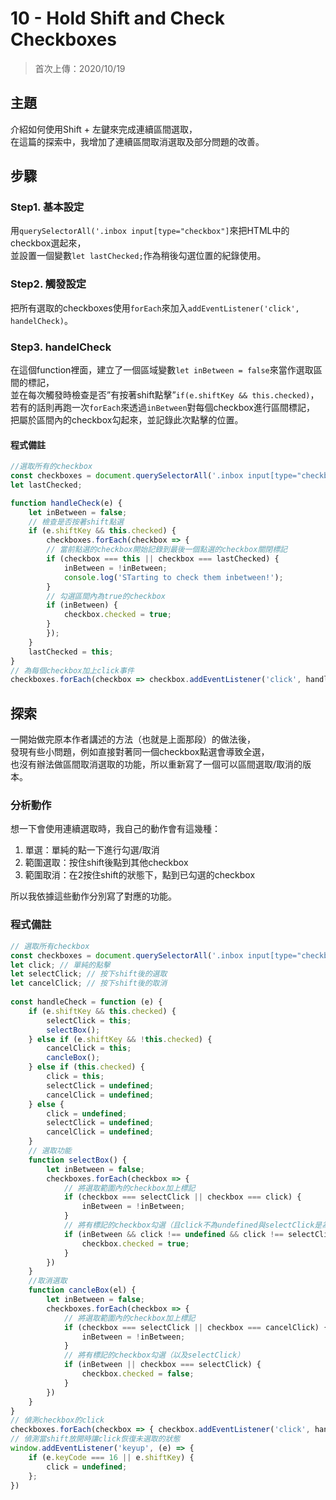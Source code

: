 # 10 - Hold Shift and Check Checkboxes
>首次上傳：2020/10/19

## **主題**
介紹如何使用Shift + 左鍵來完成連續區間選取，  
在這篇的探索中，我增加了連續區間取消選取及部分問題的改善。

## **步驟**
### Step1. 基本設定
用`querySelectorAll('.inbox input[type="checkbox"]`來把HTML中的checkbox選起來，  
並設置一個變數`let lastChecked;`作為稍後勾選位置的紀錄使用。
### Step2. 觸發設定
把所有選取的checkboxes使用`forEach`來加入`addEventListener('click', handelCheck)`。
### Step3. handelCheck
在這個function裡面，建立了一個區域變數`let inBetween = false`來當作選取區間的標記，  
並在每次觸發時檢查是否”有按著shift點擊”`if(e.shiftKey && this.checked)`，  
若有的話則再跑一次`forEach`來透過`inBetween`對每個checkbox進行區間標記，  
把屬於區間內的checkbox勾起來，並記錄此次點擊的位置。
#### 程式備註
````javascript
//選取所有的checkbox
const checkboxes = document.querySelectorAll('.inbox input[type="checkbox"]');
let lastChecked;

function handleCheck(e) {
    let inBetween = false;
    // 檢查是否按著shift點選
    if (e.shiftKey && this.checked) {
        checkboxes.forEach(checkbox => {
        // 當前點選的checkbox開始記錄到最後一個點選的checkbox關閉標記
        if (checkbox === this || checkbox === lastChecked) {
            inBetween = !inBetween;
            console.log('STarting to check them inbetween!');
        }
        // 勾選區間內為true的checkbox
        if (inBetween) {
            checkbox.checked = true;
        }
        });
    }
    lastChecked = this;
}
// 為每個checkbox加上click事件
checkboxes.forEach(checkbox => checkbox.addEventListener('click', handleCheck));
````

## **探索**
一開始做完原本作者講述的方法（也就是上面那段）的做法後，  
發現有些小問題，例如直接對著同一個checkbox點選會導致全選，  
也沒有辦法做區間取消選取的功能，所以重新寫了一個可以區間選取/取消的版本。

### 分析動作
想一下會使用連續選取時，我自己的動作會有這幾種：

1. 單選：單純的點一下進行勾選/取消
2. 範圍選取：按住shift後點到其他checkbox
3. 範圍取消：在2按住shift的狀態下，點到已勾選的checkbox

所以我依據這些動作分別寫了對應的功能。

### 程式備註
````javascript
// 選取所有checkbox
const checkboxes = document.querySelectorAll('.inbox input[type="checkbox"]');
let click; // 單純的點擊
let selectClick; // 按下shift後的選取 
let cancelClick; // 按下shift後的取消
    
const handleCheck = function (e) {
    if (e.shiftKey && this.checked) {
        selectClick = this;
        selectBox();
    } else if (e.shiftKey && !this.checked) {
        cancelClick = this;
        cancleBox();
    } else if (this.checked) {
        click = this;
        selectClick = undefined;
        cancelClick = undefined;
    } else {
        click = undefined;
        selectClick = undefined;
        cancelClick = undefined;
    }
    // 選取功能
    function selectBox() {
        let inBetween = false;
        checkboxes.forEach(checkbox => {
            // 將選取範圍內的checkbox加上標記
            if (checkbox === selectClick || checkbox === click) {
                inBetween = !inBetween;
            }
            // 將有標記的checkbox勾選（且click不為undefined與selectClick是為了避免點自己全選）
            if (inBetween && click !== undefined && click !== selectClick) {
                checkbox.checked = true;
            }
        })
    }
    //取消選取
    function cancleBox(el) {
        let inBetween = false;
        checkboxes.forEach(checkbox => {
            // 將選取範圍內的checkbox加上標記
            if (checkbox === selectClick || checkbox === cancelClick) {
                inBetween = !inBetween;
            }
            // 將有標記的checkbox勾選（以及selectClick）
            if (inBetween || checkbox === selectClick) {
                checkbox.checked = false;
            }
        })
    }
}
// 偵測checkbox的click
checkboxes.forEach(checkbox => { checkbox.addEventListener('click', handleCheck) });
// 偵測當shift放開時讓click恢復未選取的狀態
window.addEventListener('keyup', (e) => {
    if (e.keyCode === 16 || e.shiftKey) {
        click = undefined;
    };
})
````
